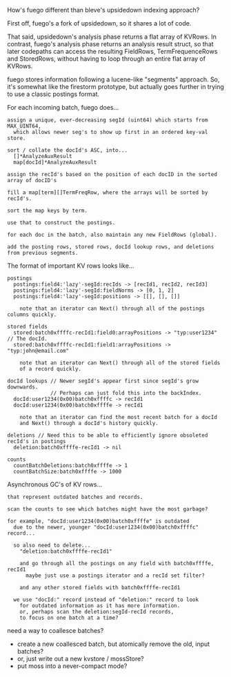 How's fuego different than bleve's upsidedown indexing approach?

First off, fuego's a fork of upsidedown, so it shares a lot of code.

That said, upsidedown's analysis phase returns a flat array of KVRows.
In contrast, fuego's analysis phase returns an analysis result struct,
so that later codepaths can access the resulting FieldRows,
TermFrequenceRows and StoredRows, without having to loop through an
entire flat array of KVRows.

fuego stores information following a lucene-like "segments" approach.
So, it's somewhat like the firestorm prototype, but actually goes
further in trying to use a classic postings format.

For each incoming batch, fuego does...

    assign a unique, ever-decreasing segId (uint64) which starts from MAX_UINT64,
      which allows newer seg's to show up first in an ordered key-val store.

    sort / collate the docId's ASC, into...
      []*AnalyzeAuxResult
      map[docId]*AnalyzeAuxResult

    assign the recId's based on the position of each docID in the sorted array of docID's

    fill a map[term][]TermFreqRow, where the arrays will be sorted by recId's.

    sort the map keys by term.

    use that to construct the postings.

    for each doc in the batch, also maintain any new FieldRows (global).

    add the posting rows, stored rows, docId lookup rows, and deletions from previous segments.

The format of important KV rows looks like...

    postings
      postings:field4:'lazy'-segId:recIds -> [recId1, recId2, recId3]
      postings:field4:'lazy'-segId:fieldNorms -> [0, 1, 2]
      postings:field4:'lazy'-segId:positions -> [[], [], []]

        note that an iterator can Next() through all of the postings columns quickly.

    stored fields
      stored:batch0xffffc-recId1:field0:arrayPositions -> "typ:user1234" // The docId.
      stored:batch0xffffc-recId1:field1:arrayPositions -> "typ:john@email.com"

        note that an iterator can Next() through all of the stored fields
        of a record quickly.

    docId lookups // Newer segId's appear first since segId's grow downwards.
                  // Perhaps can just fold this into the backIndex.
      docId:user1234(0x00)batch0xffffc -> recId1
      docId:user1234(0x00)batch0xffffe -> recId1

        note that an iterator can find the most recent batch for a docId
        and Next() through a docId's history quickly.

    deletions // Need this to be able to efficiently ignore obsoleted recId's in postings
      deletion:batch0xffffe-recId1 -> nil

    counts
      countBatchDeletions:batch0xffffe -> 1
      countBatchSize:batch0xffffe -> 1000

Asynchronous GC's of KV rows...

    that represent outdated batches and records.

    scan the counts to see which batches might have the most garbage?

    for example, "docId:user1234(0x00)batch0xffffe" is outdated
      due to the newer, younger "docId:user1234(0x00)batch0xffffc" record...

      so also need to delete...
        "deletion:batch0xffffe-recId1"

        and go through all the postings on any field with batch0xffffe, recId1
          maybe just use a postings iterator and a recId set filter?

        and any other stored fields with batch0xffffe-recId1

      we use "docId:" record instead of "deletion:" record to look
        for outdated information as it has more information.
        or, perhaps scan the deletion:segId-recId records,
        to focus on one batch at a time?

need a way to coallesce batches?
- create a new coallesced batch, but atomically remove the old, input batches?
- or, just write out a new kvstore / mossStore?
- put moss into a never-compact mode?
